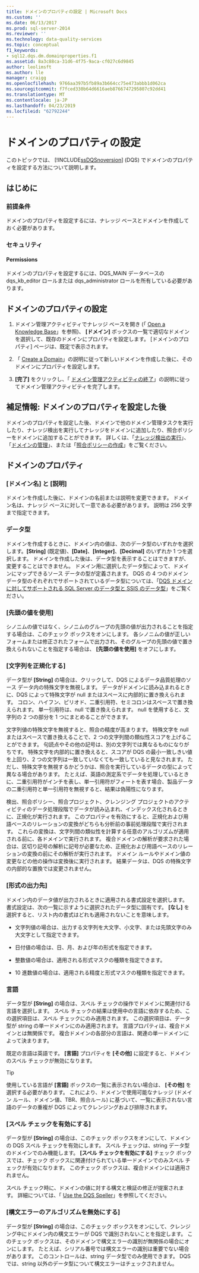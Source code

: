 ```yaml
---
title: ドメインのプロパティの設定 | Microsoft Docs
ms.custom: ''
ms.date: 06/13/2017
ms.prod: sql-server-2014
ms.reviewer: ''
ms.technology: data-quality-services
ms.topic: conceptual
f1_keywords:
- sql12.dqs.dm.domainproperties.f1
ms.assetid: 8a3c88ca-31d6-4f75-9aca-cf027c6d9845
author: leolimsft
ms.author: lle
manager: craigg
ms.openlocfilehash: 9766aa397b5fb89a3b664cc75e473abbb1d062ca
ms.sourcegitcommit: f7fced330b64d6616aeb8766747295807c92dd41
ms.translationtype: MT
ms.contentlocale: ja-JP
ms.lasthandoff: 04/23/2019
ms.locfileid: "62792244"
---
```

# <a name="set-domain-properties"></a>ドメインのプロパティの設定
  このトピックでは、 [!INCLUDE[ssDQSnoversion](../includes/ssdqsnoversion-md.md)] (DQS) でドメインのプロパティを設定する方法について説明します。  
  
##  <a name="BeforeYouBegin"></a> はじめに  
  
###  <a name="Prerequisites"></a> 前提条件  
 ドメインのプロパティを設定するには、ナレッジ ベースとドメインを作成しておく必要があります。  
  
###  <a name="Security"></a> セキュリティ  
  
####  <a name="Permissions"></a> Permissions  
 ドメインのプロパティを設定するには、DQS_MAIN データベースの dqs_kb_editor ロールまたは dqs_administrator ロールを所有している必要があります。  
  
##  <a name="Set"></a> ドメインのプロパティの設定  
  
1.  ドメイン管理アクティビティでナレッジ ベースを開き (「 [Open a Knowledge Base](../../2014/data-quality-services/open-a-knowledge-base.md)」を参照)、 **[ドメイン]** ボックスの一覧で適切なドメインを選択して、既存のドメインにプロパティを設定します。 [ドメインのプロパティ] ページは、既定で表示されます。  
  
2.  「 [Create a Domain](../../2014/data-quality-services/create-a-domain.md)」の説明に従って新しいドメインを作成した後に、そのドメインにプロパティを設定します。  
  
3.  **[完了]** をクリックし、「 [ドメイン管理アクティビティの終了](../../2014/data-quality-services/end-the-domain-management-activity.md)」の説明に従ってドメイン管理アクティビティを完了します。  
  
##  <a name="FollowUp"></a>補足情報: ドメインのプロパティを設定した後  
 ドメインのプロパティを設定した後、ドメインで他のドメイン管理タスクを実行したり、ナレッジ検出を実行してナレッジをドメインに追加したり、照合ポリシーをドメインに追加することができます。 詳しくは、「[ナレッジ検出の実行](../../2014/data-quality-services/perform-knowledge-discovery.md)」、「[ドメインの管理](../../2014/data-quality-services/managing-a-domain.md)」、または「[照合ポリシーの作成](../../2014/data-quality-services/create-a-matching-policy.md)」をご覧ください。  
  
##  <a name="Properties"></a> ドメインのプロパティ  
  
###  <a name="Name"></a> [ドメイン名] と [説明]  
 ドメインを作成した後に、ドメインの名前または説明を変更できます。 ドメイン名は、ナレッジ ベースに対して一意である必要があります。 説明は 256 文字まで指定できます。  
  
###  <a name="Type"></a> データ型  
 ドメインを作成するときに、ドメイン内の値は、次のデータ型のいずれかを選択します。**[String]** (既定値)、**[Date]**、**[Integer]**、**[Decimal]** のいずれか 1 つを選択します。 ドメインを作成した後は、データ型を表示することはできますが、変更することはできません。 ドメイン用に選択したデータ型によって、ドメインにマップできるソース データの型が定義されます。 DQS の 4 つのドメイン データ型のそれぞれでサポートされているデータ型については、「[DQS ドメインに対してサポートされる SQL Server のデータ型と SSIS のデータ型](../../2014/data-quality-services/supported-sql-server-and-ssis-data-types-for-dqs-domains.md)」をご覧ください。  
  
###  <a name="Leading"></a> [先頭の値を使用]  
 シノニムの値ではなく、シノニムのグループの先頭の値が出力されることを指定する場合は、このチェック ボックスをオンにします。 各シノニムの値が正しいフォームまたは修正されたフォームで出力され、そのグループの先頭の値で置き換えられないことを指定する場合は、 **[先頭の値を使用]** をオフにします。  
  
###  <a name="Normalize"></a> [文字列を正規化する]  
 データ型が **[String]** の場合は、クリックして、DQS によるデータ品質処理のソース データ内の特殊文字を無視します。 データがドメインに読み込まれるときに、DQS によって特殊文字が null またはスペースに内部的に置き換えられます。 コロン、ハイフン、ピリオド、二重引用符、セミコロンはスペースで置き換えられます。 単一引用符は、null で置き換えられます。 null を使用すると、文字列の 2 つの部分を 1 つにまとめることができます。  
  
 文字列値の特殊文字を無視すると、照合の精度が高まります。 特殊文字を null またはスペースで置き換えることで、2 つの文字列間の類似性スコアを上げることができます。 句読点やその他の記号は、別の文字列では異なるものになりがちです。 特殊文字を内部的に置き換えると、スコアが DQS の最小一致しきい値を上回り、2 つの文字列は一致していなくても一致していると見なされます。 ただし、特殊文字を無視するかどうかは、照合を実行しているデータの型によって異なる場合があります。 たとえば、英語の測定系でデータを処理しているときに、二重引用符がインチを表し、単一引用符がフィートを表す場合、製品データの二重引用符と単一引用符を無視すると、結果は偽陽性になります。  
  
 検出、照合ポリシー、照合プロジェクト、クレンジング プロジェクトのアクティビティのデータ処理段階でデータが読み込まれ、インデックス化されるときに、正規化が実行されます。 このプロパティを有効にすると、正規化および用語ベースのリレーションの変換がどちらも分析前の事前処理段階で実行されます。 これらの変換は、文字列間の類似性を計算する任意のアルゴリズムが適用される前に、各ドメインで実行されます。 複合ドメインの解析が要求された場合は、区切り記号の解析に記号が必要なため、正規化および用語ベースのリレーションの変換の前にその解析が実行されます。 ドメイン ルールやドメイン値の変更などの他の操作は変換後に実行されます。 結果データは、DQS の特殊文字の内部的な置換では変更されません。  
  
###  <a name="Format"></a> [形式の出力先]  
 ドメイン内のデータ値が出力されるときに適用される書式設定を選択します。 書式設定は、次の一覧に示すように選択されたデータ型に固有です。 **[なし]** を選択すると、リスト内の書式はどれも適用されないことを意味します。  
  
-   文字列値の場合は、出力する文字列を大文字、小文字、または先頭文字のみ大文字として指定できます。  
  
-   日付値の場合は、日、月、および年の形式を指定できます。  
  
-   整数値の場合は、適用される形式マスクの種類を指定できます。  
  
-   10 進数値の場合は、適用される精度と形式マスクの種類を指定できます。  
  
###  <a name="Language"></a> 言語  
 データ型が **[String]** の場合は、スペル チェックの操作でドメインに関連付ける言語を選択します。 スペル チェックの結果は使用中の言語に依存するため、この選択項目は、スペル チェックにのみ適用されます。 この選択項目は、データ型が string の単一ドメインにのみ適用されます。 言語プロパティは、複合ドメインとは無関係です。 複合ドメインの各部分の言語は、関連の単一ドメインによって決まります。  
  
 既定の言語は英語です。 **[言語]** プロパティを **[その他]** に設定すると、ドメインのスペル チェックが無効になります。  
  
> [!TIP]  
>  使用している言語が **[言語]** ボックスの一覧に表示されない場合は、 **[その他]** を選択する必要があります。 これにより、ドメインで使用可能なナレッジ (ドメイン ルール、ドメイン値、TBR、照合ルール) に基づいて、一覧に表示されない言語のデータの重複が DQS によってクレンジングおよび排除されます。  
  
###  <a name="Speller"></a> [スペル チェックを有効にする]  
 データ型が **[String]** の場合は、このチェック ボックスをオンにして、ドメインの DQS スペル チェックを有効にします。 スペル チェックは、string データ型のドメインでのみ機能します。 **[スペル チェックを有効にする]** チェック ボックスでは、チェック ボックスに関連付けられている単一ドメインでのみスペル チェックが有効になります。 このチェック ボックスは、複合ドメインには適用されません。  
  
 スペル チェック時に、ドメインの値に対する構文と検証の修正が提案されます。 詳細については、「 [Use the DQS Speller](../../2014/data-quality-services/use-the-dqs-speller.md)」を参照してください。  
  
###  <a name="Syntax"></a> [構文エラーのアルゴリズムを無効にする]  
 データ型が **[String]** の場合は、このチェック ボックスをオンにして、クレンジング中にドメイン内の構文エラーが DQS で識別されないことを指定します。 このチェック ボックスは、そのドメインで構文エラーの識別が無関係の場合にオンにします。 たとえば、シリアル番号では構文エラーの識別は重要でない場合があります。 このコントロールは、string データ型でのみ使用できます。 DQS では、string 以外のデータ型について構文エラーはチェックされません。  
  
  
